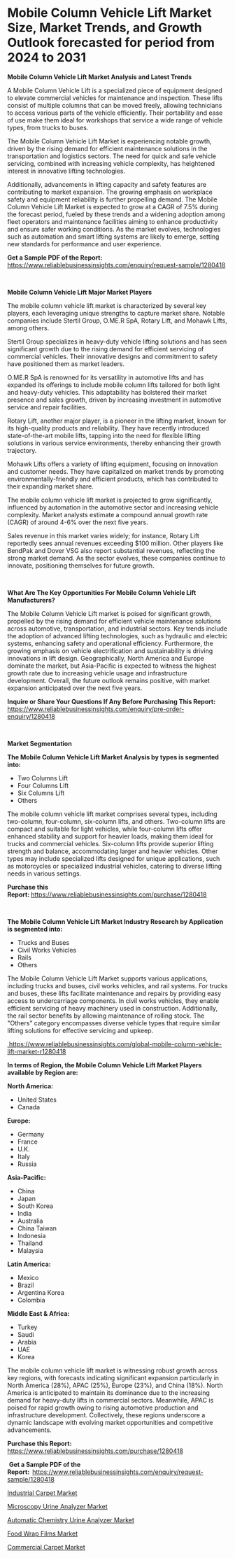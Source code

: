 <p><h1>Mobile Column Vehicle Lift Market Size, Market Trends, and Growth Outlook forecasted for period from 2024 to 2031</h1></p><p><strong>Mobile Column Vehicle Lift Market Analysis and Latest Trends</strong></p>
<p><p>A Mobile Column Vehicle Lift is a specialized piece of equipment designed to elevate commercial vehicles for maintenance and inspection. These lifts consist of multiple columns that can be moved freely, allowing technicians to access various parts of the vehicle efficiently. Their portability and ease of use make them ideal for workshops that service a wide range of vehicle types, from trucks to buses.</p><p>The Mobile Column Vehicle Lift Market is experiencing notable growth, driven by the rising demand for efficient maintenance solutions in the transportation and logistics sectors. The need for quick and safe vehicle servicing, combined with increasing vehicle complexity, has heightened interest in innovative lifting technologies. </p><p>Additionally, advancements in lifting capacity and safety features are contributing to market expansion. The growing emphasis on workplace safety and equipment reliability is further propelling demand. The Mobile Column Vehicle Lift Market is expected to grow at a CAGR of 7.5% during the forecast period, fueled by these trends and a widening adoption among fleet operators and maintenance facilities aiming to enhance productivity and ensure safer working conditions. As the market evolves, technologies such as automation and smart lifting systems are likely to emerge, setting new standards for performance and user experience.</p></p>
<p><strong>Get a Sample PDF of the Report:&nbsp;</strong> <a href="https://www.reliablebusinessinsights.com/enquiry/request-sample/1280418?utm_campaign=904&utm_medium=2&utm_source=Github&utm_content=ia&utm_term=10122024&utm_id=mobile-column-vehicle-lift">https://www.reliablebusinessinsights.com/enquiry/request-sample/1280418</a></p>
<p>&nbsp;</p>
<p><strong>Mobile Column Vehicle Lift Major Market Players</strong></p>
<p><p>The mobile column vehicle lift market is characterized by several key players, each leveraging unique strengths to capture market share. Notable companies include Stertil Group, O.ME.R SpA, Rotary Lift, and Mohawk Lifts, among others.</p><p>Stertil Group specializes in heavy-duty vehicle lifting solutions and has seen significant growth due to the rising demand for efficient servicing of commercial vehicles. Their innovative designs and commitment to safety have positioned them as market leaders. </p><p>O.ME.R SpA is renowned for its versatility in automotive lifts and has expanded its offerings to include mobile column lifts tailored for both light and heavy-duty vehicles. This adaptability has bolstered their market presence and sales growth, driven by increasing investment in automotive service and repair facilities.</p><p>Rotary Lift, another major player, is a pioneer in the lifting market, known for its high-quality products and reliability. They have recently introduced state-of-the-art mobile lifts, tapping into the need for flexible lifting solutions in various service environments, thereby enhancing their growth trajectory.</p><p>Mohawk Lifts offers a variety of lifting equipment, focusing on innovation and customer needs. They have capitalized on market trends by promoting environmentally-friendly and efficient products, which has contributed to their expanding market share.</p><p>The mobile column vehicle lift market is projected to grow significantly, influenced by automation in the automotive sector and increasing vehicle complexity. Market analysts estimate a compound annual growth rate (CAGR) of around 4-6% over the next five years.</p><p>Sales revenue in this market varies widely; for instance, Rotary Lift reportedly sees annual revenues exceeding $100 million. Other players like BendPak and Dover VSG also report substantial revenues, reflecting the strong market demand. As the sector evolves, these companies continue to innovate, positioning themselves for future growth.</p></p>
<p>&nbsp;</p>
<p><strong>What Are The Key Opportunities For Mobile Column Vehicle Lift Manufacturers?</strong></p>
<p><p>The Mobile Column Vehicle Lift market is poised for significant growth, propelled by the rising demand for efficient vehicle maintenance solutions across automotive, transportation, and industrial sectors. Key trends include the adoption of advanced lifting technologies, such as hydraulic and electric systems, enhancing safety and operational efficiency. Furthermore, the growing emphasis on vehicle electrification and sustainability is driving innovations in lift design. Geographically, North America and Europe dominate the market, but Asia-Pacific is expected to witness the highest growth rate due to increasing vehicle usage and infrastructure development. Overall, the future outlook remains positive, with market expansion anticipated over the next five years.</p></p>
<p><strong>Inquire or Share Your Questions If Any Before Purchasing This Report:</strong> <a href="https://www.reliablebusinessinsights.com/enquiry/pre-order-enquiry/1280418?utm_campaign=904&utm_medium=2&utm_source=Github&utm_content=ia&utm_term=10122024&utm_id=mobile-column-vehicle-lift">https://www.reliablebusinessinsights.com/enquiry/pre-order-enquiry/1280418</a></p>
<p>&nbsp;</p>
<p><strong>Market Segmentation</strong></p>
<p><strong>The Mobile Column Vehicle Lift Market Analysis by types is segmented into:</strong></p>
<p><ul><li>Two Columns Lift</li><li>Four Columns Lift</li><li>Six Columns Lift</li><li>Others</li></ul></p>
<p><p>The mobile column vehicle lift market comprises several types, including two-column, four-column, six-column lifts, and others. Two-column lifts are compact and suitable for light vehicles, while four-column lifts offer enhanced stability and support for heavier loads, making them ideal for trucks and commercial vehicles. Six-column lifts provide superior lifting strength and balance, accommodating larger and heavier vehicles. Other types may include specialized lifts designed for unique applications, such as motorcycles or specialized industrial vehicles, catering to diverse lifting needs in various settings.</p></p>
<p><strong>Purchase this Report:&nbsp;</strong><a href="https://www.reliablebusinessinsights.com/purchase/1280418?utm_campaign=904&utm_medium=2&utm_source=Github&utm_content=ia&utm_term=10122024&utm_id=mobile-column-vehicle-lift">https://www.reliablebusinessinsights.com/purchase/1280418</a></p>
<p>&nbsp;</p>
<p><strong>The Mobile Column Vehicle Lift Market Industry Research by Application is segmented into:</strong></p>
<p><ul><li>Trucks and Buses</li><li>Civil Works Vehicles</li><li>Rails</li><li>Others</li></ul></p>
<p><p>The Mobile Column Vehicle Lift Market supports various applications, including trucks and buses, civil works vehicles, and rail systems. For trucks and buses, these lifts facilitate maintenance and repairs by providing easy access to undercarriage components. In civil works vehicles, they enable efficient servicing of heavy machinery used in construction. Additionally, the rail sector benefits by allowing maintenance of rolling stock. The "Others" category encompasses diverse vehicle types that require similar lifting solutions for effective servicing and upkeep.</p></p>
<p><a href="https://www.reliablebusinessinsights.com/global-mobile-column-vehicle-lift-market-r1280418?utm_campaign=904&utm_medium=2&utm_source=Github&utm_content=ia&utm_term=10122024&utm_id=mobile-column-vehicle-lift">&nbsp;https://www.reliablebusinessinsights.com/global-mobile-column-vehicle-lift-market-r1280418</a></p>
<p><strong>In terms of Region, the Mobile Column Vehicle Lift Market Players available by Region are:</strong></p>
<p>
    <p> <strong> North America: </strong>
        <ul>
            <li>United States</li>
            <li>Canada</li>
        </ul>
        </p> 
    <p> <strong> Europe: </strong>
        <ul>
            <li>Germany</li>
            <li>France</li>
            <li>U.K.</li>
            <li>Italy</li>
            <li>Russia</li>
        </ul>
        </p> 
    <p> <strong> Asia-Pacific: </strong>
        <ul>
            <li>China</li>
            <li>Japan</li>
            <li>South Korea</li>
            <li>India</li>
            <li>Australia</li>
            <li>China Taiwan</li>
            <li>Indonesia</li>
            <li>Thailand</li>
            <li>Malaysia</li>
        </ul>
        </p> 
    <p> <strong> Latin America: </strong>
        <ul>
            <li>Mexico</li>
            <li>Brazil</li>
            <li>Argentina Korea</li>
            <li>Colombia</li>
        </ul>
        </p> 
    <p> <strong> Middle East & Africa: </strong>
        <ul>
            <li>Turkey</li>
            <li>Saudi</li>
            <li>Arabia</li>
            <li>UAE</li>
            <li>Korea</li>
        </ul>
    </p>
    </p>
<p><p>The mobile column vehicle lift market is witnessing robust growth across key regions, with forecasts indicating significant expansion particularly in North America (28%), APAC (25%), Europe (23%), and China (18%). North America is anticipated to maintain its dominance due to the increasing demand for heavy-duty lifts in commercial sectors. Meanwhile, APAC is poised for rapid growth owing to rising automotive production and infrastructure development. Collectively, these regions underscore a dynamic landscape with evolving market opportunities and competitive advancements.</p></p>
<p><strong>Purchase this Report: </strong><a href="https://www.reliablebusinessinsights.com/purchase/1280418?utm_campaign=904&utm_medium=2&utm_source=Github&utm_content=ia&utm_term=10122024&utm_id=mobile-column-vehicle-lift">https://www.reliablebusinessinsights.com/purchase/1280418</a></p>
<p>&nbsp;<strong>Get a Sample PDF of the Report:&nbsp;&nbsp;</strong><a href="https://www.reliablebusinessinsights.com/enquiry/request-sample/1280418?utm_campaign=904&utm_medium=2&utm_source=Github&utm_content=ia&utm_term=10122024&utm_id=mobile-column-vehicle-lift">https://www.reliablebusinessinsights.com/enquiry/request-sample/1280418</a></p>
<p><strong></strong></p>
<p><p><a href="https://www.linkedin.com/pulse/providing-both-historical-trends-future-projections-industrial-xbw4c?utm_campaign=904&utm_medium=2&utm_source=Github&utm_content=ia&utm_term=10122024&utm_id=mobile-column-vehicle-lift">Industrial Carpet Market</a></p><p><a href="https://github.com/rodinayygacklezi/Market-Research-Report-List-1/blob/main/microscopy-urine-analyzer-market.md?utm_campaign=904&utm_medium=2&utm_source=Github&utm_content=ia&utm_term=10122024&utm_id=mobile-column-vehicle-lift">Microscopy Urine Analyzer Market</a></p><p><a href="https://github.com/hammelximalschid/Market-Research-Report-List-1/blob/main/automatic-chemistry-urine-analyzer-market.md?utm_campaign=904&utm_medium=2&utm_source=Github&utm_content=ia&utm_term=10122024&utm_id=mobile-column-vehicle-lift">Automatic Chemistry Urine Analyzer Market</a></p><p><a href="https://www.linkedin.com/pulse/global-food-wrap-films-market-size-2024-2031-technology-application-hk7ec?utm_campaign=904&utm_medium=2&utm_source=Github&utm_content=ia&utm_term=10122024&utm_id=mobile-column-vehicle-lift">Food Wrap Films Market</a></p><p><a href="https://www.linkedin.com/pulse/c-hannibex-sqmmf?utm_campaign=904&utm_medium=2&utm_source=Github&utm_content=ia&utm_term=10122024&utm_id=mobile-column-vehicle-lift">Commercial Carpet Market</a></p></p>